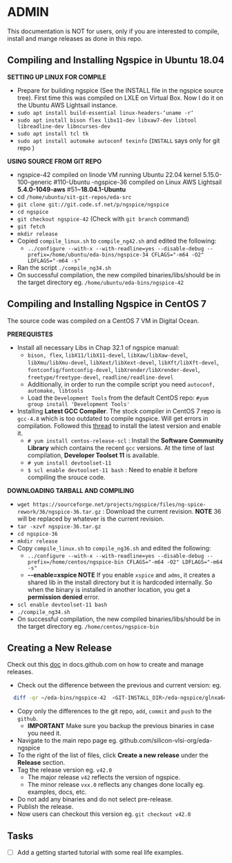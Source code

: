 # ADMIN
This documentation is NOT for users, only if you are interested to compile, install and mange releases as done in this repo.

## Compiling and Installing Ngspice in Ubuntu 18.04

**SETTING UP LINUX FOR COMPILE**

- Prepare for building ngspice (See the INSTALL file in the ngspice source tree). First time this was compiled on LXLE on Virtual Box. Now I do it on the Ubuntu AWS Lightsail instance.
- ```sudo apt install build-essential linux-headers-‘uname -r‘```
- ```sudo apt install bison flex libx11-dev libxaw7-dev libtool libreadline-dev libncurses-dev```
- ```sudo apt install tcl tk```
- ```sudo apt install automake autoconf texinfo``` (```INSTALL``` says only for git repo )
 
**USING SOURCE FROM GIT REPO**

- ngspice-42 compiled on linode VM running Ubuntu 22.04 kernel  5.15.0-100-generic #110-Ubuntu
  -ngspice-36 compiled on Linux AWS Lightsail **5.4.0-1049-aws** #51~**18.04.1-Ubuntu**
- cd ```/home/ubuntu/sit-git-repos/eda-src```
- ```git clone git://git.code.sf.net/p/ngspice/ngspice```
- ```cd ngspice```
- ```git checkout ngspice-42``` (Check with ```git branch``` command)
- ```git fetch```
- ```mkdir release```
- Copied ```compile_linux.sh``` to ```compile_ng42.sh``` and edited the following:
  - ```../configure --with-x --with-readline=yes --disable-debug --prefix=/home/ubuntu/eda-bins/ngspice-34 CFLAGS="-m64 -O2" LDFLAGS="-m64 -s"```
- Ran the script ```./compile_ng34.sh```
- On successful compilation, the new compiled binaries/libs/should be in the target directory eg. ```/home/ubuntu/eda-bins/ngspice-42```
 
## Compiling and Installing Ngspice in CentOS 7

The source code was compiled on a CentOS 7 VM in Digital Ocean.

**PREREQUISTES**

- Install all necessary Libs in Chap 32.1 of ngspice manual:
  - `bison, flex`, `libX11/libX11-devel`, `libXaw/libXaw-devel`, `libXmu/libXmu-devel`, `libXext/libXext-devel`, `libXft/libXft-devel`, `fontconfig/fontconfig-devel`,  `libXrender/libXrender-devel`, `freetype/freetype-devel`, `readline/readline-devel`
  - Additionally, in order to run the compile script you need `autoconf, automake, libtools`
  - Load the `Development Tools` from the default CentOS repo: `#yum group install 'Development Tools'`
- Installing **Latest GCC Compiler**. The stock compiler in CentOS 7 repo is `gcc-4.8` which is too outdated to compile ngspice. Will get errors in compilation. Followed this [thread](https://linuxize.com/post/how-to-install-gcc-compiler-on-centos-7/) to install the latest version and enable it. 
  - `# yum install centos-release-scl` : Install the __Software Community Library__ which contains the recent `gcc` versions. At the time of last compilation, __Developer Toolset 11__ is available. 
  - `# yum install devtoolset-11`
  - `$ scl enable devtoolset-11 bash` : Need to enable it before compiling the srouce code.

**DOWNLOADING TARBALL AND COMPILING**

- `wget https://sourceforge.net/projects/ngspice/files/ng-spice-rework/36/ngspice-36.tar.gz` : Download the current revision. **NOTE** 36 will be replaced by whatever is the current revision.
- `tar -xzvf ngspice-36.tar.gz` 
- `cd ngspice-36`
- `mkdir release`
- Copy `compile_linux.sh` to `compile_ng36.sh` and edited the following:
  - `../configure --with-x --with-readline=yes --disable-debug --prefix=/home/centos/ngspice-bin CFLAGS="-m64 -O2" LDFLAGS="-m64 -s"`
  - **--enable=xspice NOTE** If you enable `xspice` and `adms`, it creates a shared lib in the install directory but it is hardcoded internally. So when the binary is installed in another location, you get a __permission denied__ error.
- `scl enable devtoolset-11 bash`
- `./compile_ng34.sh`
- On successful compilation, the new compiled binaries/libs/should be in the target directory eg. `/home/centos/ngspice-bin`

## Creating a New Release

Check out this [doc](https://docs.github.com/en/github/administering-a-repository/releasing-projects-on-github/managing-releases-in-a-repository) in docs.github.com on how to create and manage releases.
  
- Check out the difference between the previous and current version: eg.
```bash
  diff -qr ~/eda-bins/ngspice-42  <GIT-INSTALL_DIR>/eda-ngspice/glnxa64
```
- Copy only the differences to the git repo, `add`, `commit` and `push` to the `github`.
  - **IMPORTANT** Make sure you backup the previous binaries in case you need it.
- Navigate to the main repo page eg. github.com/silicon-vlsi-org/eda-ngspice
- To the right of the list of files, click **Create a new release** under the **Release** section.
- Tag the release version eg. ```v42.0```
  - The major release ```v42``` reflects the version of ngspice.
  - The minor release ```vxx.0``` reflects any changes done locally eg. examples, docs, etc.
- Do not add any binaries and do not select pre-release.
- Publish the release. 
- Now users can checkout this version eg. ```git checkout v42.0```
  

## Tasks
- [ ] Add a getting started tutorial with some real life examples.
